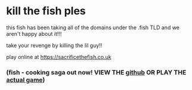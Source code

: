 # kill the fish ples
this fish has been taking all of the domains under the .fish TLD and we aren't happy about it!!!

take your revenge by killing the lil guy!!

play online at https://sacrificethefish.co.uk

### (fish - cooking saga out now! VIEW THE [github](https://github.com/35socks/cookingsaga) OR PLAY THE [actual game](http://cookingsaga.co.uk))

